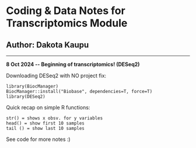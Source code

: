 # Coding & Data Notes for Transcriptomics Module

## Author: Dakota Kaupu

------------------------------------------------------------------------

**8 Oct 2024 -- Beginning of transcriptomics! (DESeq2)**

Downloading DESeq2 with NO project fix:

```         
library(BiocManager)
BiocManager::install("Biobase", dependencies=T, force=T)
library(DESeq2)
```

Quick recap on simple R functions:

```         
str() = shows x obsv. for y variables
head() = show first 10 samples
tail () = show last 10 samples
```

See code for more notes :)

